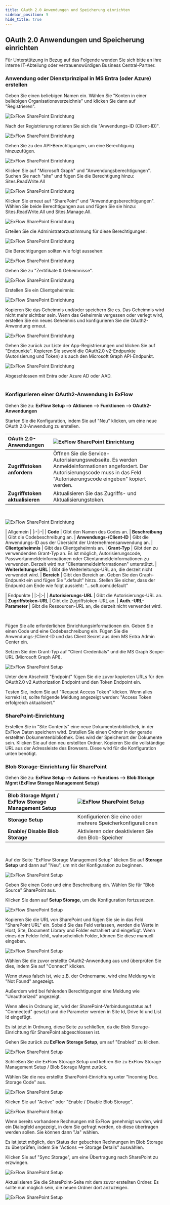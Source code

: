 ```yaml
---
title: OAuth 2.0 Anwendungen und Speicherung einrichten
sidebar_position: 5
hide_title: true
---
```

## OAuth 2.0 Anwendungen und Speicherung einrichten

Für Unterstützung in Bezug auf das Folgende wenden Sie sich bitte an Ihre interne IT-Abteilung oder vertrauenswürdigen Business Central-Partner.

### Anwendung oder Dienstprinzipal in MS Entra (oder Azure) erstellen

Geben Sie einen beliebigen Namen ein. Wählen Sie "Konten in einer beliebigen Organisationsverzeichnis" und klicken Sie dann auf "Registrieren".

![ExFlow SharePoint Einrichtung](./../../images/sharepoint-setup-001.png)<br/>

Nach der Registrierung notieren Sie sich die "Anwendungs-ID (Client-ID)".

![ExFlow SharePoint Einrichtung](./../../images/sharepoint-setup-002.png)<br/>

Gehen Sie zu den API-Berechtigungen, um eine Berechtigung hinzuzufügen.

![ExFlow SharePoint Einrichtung](./../../images/sharepoint-setup-003.png)<br/>

Klicken Sie auf "Microsoft Graph" und "Anwendungsberechtigungen". <br/>
Suchen Sie nach "site" und fügen Sie die Berechtigung hinzu: Sites.ReadWrite.All<br/>

![ExFlow SharePoint Einrichtung](./../../images/sharepoint-setup-004.png)<br/>

Klicken Sie erneut auf "SharePoint" und "Anwendungsberechtigungen".<br/>
Wählen Sie beide Berechtigungen aus und fügen Sie sie hinzu: Sites.ReadWrite.All und Sites.Manage.All. <br/>

![ExFlow SharePoint Einrichtung](./../../images/sharepoint-setup-005.png)<br/>

Erteilen Sie die Administratorzustimmung für diese Berechtigungen:

![ExFlow SharePoint Einrichtung](./../../images/sharepoint-setup-006.png)<br/>

Die Berechtigungen sollten wie folgt aussehen:

![ExFlow SharePoint Einrichtung](./../../images/sharepoint-setup-007.png)<br/>

Gehen Sie zu "Zertifikate & Geheimnisse".

![ExFlow SharePoint Einrichtung](./../../images/sharepoint-setup-008.png)<br/>

Erstellen Sie ein Clientgeheimnis:

![ExFlow SharePoint Einrichtung](./../../images/sharepoint-setup-009.png)<br/>

Kopieren Sie das Geheimnis und/oder speichern Sie es. Das Geheimnis wird nicht mehr sichtbar sein. Wenn das Geheimnis vergessen oder verlegt wird, erstellen Sie ein neues Geheimnis und konfigurieren Sie die OAuth2-Anwendung erneut.

![ExFlow SharePoint Einrichtung](./../../images/sharepoint-setup-010.png)<br/>

Gehen Sie zurück zur Liste der App-Registrierungen und klicken Sie auf "Endpunkte".
Kopieren Sie sowohl die OAuth2.0 v2-Endpunkte (Autorisierung und Token) als auch den Microsoft Graph API-Endpunkt.
<br/>

![ExFlow SharePoint Einrichtung](./../../images/sharepoint-setup-011.png)<br/>

Abgeschlossen mit Entra oder Azure AD oder AAD.<br/><br/>

### Konfigurieren einer OAuth2-Anwendung in ExFlow

Gehen Sie zu: **ExFlow Setup --> Aktionen --> Funktionen --> OAuth2-Anwendungen**

Starten Sie die Konfiguration, indem Sie auf "Neu" klicken, um eine neue OAuth 2.0-Anwendung zu erstellen.

| OAuth 2.0-Anwendungen | ![ExFlow SharePoint Einrichtung](./../../images/oauth-application-001.png)
|:-|:-|
| **Zugriffstoken anfordern** | Öffnen Sie die Service-Autorisierungswebseite. Es werden Anmeldeinformationen angefordert. Der Autorisierungscode muss in das Feld "Autorisierungscode eingeben" kopiert werden.
| **Zugriffstoken aktualisieren** | Aktualisieren Sie das Zugriffs- und Aktualisierungstoken.
<br/>

![ExFlow SharePoint Einrichtung](./../../images/oauth-application-002.png)<br/>

| Allgemein |
|:-|:-|
| **Code** | Gibt den Namen des Codes an.
| **Beschreibung** | Gibt die Codebeschreibung an.
| **Anwendungs-/Client-ID** | Gibt die Anwendungs-ID aus der Übersicht der Unternehmensanwendung an.
| **Clientgeheimnis** | Gibt das Clientgeheimnis an.
| **Grant-Typ** | Gibt den zu verwendenden Grant-Typ an. Es ist möglich, Autorisierungscode, Passwortanmeldeinformationen oder Clientanmeldeinformationen zu verwenden. Derzeit wird nur "Clientanmeldeinformationen" unterstützt.
| **Weiterleitungs-URL** | Gibt die Weiterleitungs-URL an, die derzeit nicht verwendet wird.
| **Bereich** | Gibt den Bereich an. Geben Sie den Graph-Endpunkt ein und fügen Sie ".default" hinzu. Stellen Sie sicher, dass der Endpunkt am Ende wie folgt aussieht: "...soft.com/.default"
<br/>

| Endpunkte |
|:-|:-|
| **Autorisierungs-URL** | Gibt die Autorisierungs-URL an.
| **Zugriffstoken-URL** | Gibt die Zugriffstoken-URL an.
| **Auth.-URL-Parameter** | Gibt die Ressourcen-URL an, die derzeit nicht verwendet wird.

<br/>

Fügen Sie alle erforderlichen Einrichtungsinformationen ein. Geben Sie einen Code und eine Codebeschreibung ein. Fügen Sie die Anwendungs-/Client-ID und das Client Secret aus dem MS Entra Admin Center ein.

Setzen Sie den Grant-Typ auf "Client Credentials" und die MS Graph Scope-URL (Microsoft Graph API). <br/>

![ExFlow SharePoint Setup](./../../images/oauth-application-003.png)<br/>

Unter dem Abschnitt "Endpoint" fügen Sie die zuvor kopierten URLs für den OAuth2.0 v2 Authorization Endpoint und den Token Endpoint ein. <br/>

Testen Sie, indem Sie auf "Request Access Token" klicken. Wenn alles korrekt ist, sollte folgende Meldung angezeigt werden: "Access Token erfolgreich aktualisiert." <br/>

### SharePoint-Einrichtung
Erstellen Sie in "Site Contents" eine neue Dokumentenbibliothek, in der ExFlow Daten speichern wird. Erstellen Sie einen Ordner in der gerade erstellten Dokumentenbibliothek. Dies wird der Speicherort der Dokumente sein. Klicken Sie auf den neu erstellten Ordner. Kopieren Sie die vollständige URL aus der Adressleiste des Browsers. Diese wird für die Konfiguration unten benötigt.

### Blob Storage-Einrichtung für SharePoint

Gehen Sie zu: **ExFlow Setup --> Actions --> Functions --> Blob Storage Mgmt (ExFlow Storage Management Setup)**

| Blob Storage Mgmt / ExFlow Storage Management Setup |![ExFlow SharePoint Setup](./../../images/storage-setup-002.png)
|:-|:-|
|**Storage Setup**|Konfigurieren Sie eine oder mehrere Speicherkonfigurationen
|**Enable/ Disable Blob Storage**|Aktivieren oder deaktivieren Sie den Blob-Speicher

<br/>

Auf der Seite "ExFlow Storage Management Setup" klicken Sie auf **Storage Setup** und dann auf "Neu", um mit der Konfiguration zu beginnen.

![ExFlow SharePoint Setup](./../../images/storage-setup-006.png)<br/>

Geben Sie einen Code und eine Beschreibung ein. Wählen Sie für "Blob Source" SharePoint aus.<br/>

Klicken Sie dann auf **Setup Storage**, um die Konfiguration fortzusetzen.

![ExFlow SharePoint Setup](./../../images/storage-setup-003.png)<br/>

Kopieren Sie die URL von SharePoint und fügen Sie sie in das Feld "SharePoint URL" ein. Sobald Sie das Feld verlassen, werden die Werte in Host, Site, Document Library und Folder extrahiert und eingefügt. Wenn eines der Felder fehlt, wahrscheinlich Folder, können Sie diese manuell eingeben. <br/>

![ExFlow SharePoint Setup](./../../images/storage-setup-004.png)<br/>

Wählen Sie die zuvor erstellte OAuth2-Anwendung aus und überprüfen Sie dies, indem Sie auf "Connect" klicken. <br/>

Wenn etwas falsch ist, wie z.B. der Ordnername, wird eine Meldung wie "Not Found" angezeigt. <br/>

Außerdem wird bei fehlenden Berechtigungen eine Meldung wie "Unauthorized" angezeigt. <br/>

Wenn alles in Ordnung ist, wird der SharePoint-Verbindungsstatus auf "Connected" gesetzt und die Parameter werden in Site Id, Drive Id und List Id eingefügt. <br/>

Es ist jetzt in Ordnung, diese Seite zu schließen, da die Blob Storage-Einrichtung für SharePoint abgeschlossen ist. <br/>

Gehen Sie zurück zu **ExFlow Storage Setup**, um auf "Enabled" zu klicken. <br/>

![ExFlow SharePoint Setup](./../../images/storage-setup-007.png)<br/>

Schließen Sie die ExFlow Storage Setup und kehren Sie zu ExFlow Storage Management Setup / Blob Storage Mgmt zurück.<br/>

Wählen Sie die neu erstellte SharePoint-Einrichtung unter "Incoming Doc. Storage Code" aus. <br/>

![ExFlow SharePoint Setup](./../../images/storage-setup-008.png)<br/>

Klicken Sie auf "Active" oder "Enable / Disable Blob Storage". <br/>

![ExFlow SharePoint Setup](./../../images/storage-setup-010.png)<br/>

Wenn bereits vorhandene Rechnungen mit ExFlow genehmigt wurden, wird ein Dialogfeld angezeigt, in dem Sie gefragt werden, ob diese übertragen werden sollen. Sie können dann "Ja" wählen. <br/>

Es ist jetzt möglich, den Status der gebuchten Rechnungen im Blob Storage zu überprüfen, indem Sie "Actions --> Storage Details" auswählen. <br/>

Klicken Sie auf "Sync Storage", um eine Übertragung nach SharePoint zu erzwingen. <br/>

![ExFlow SharePoint Setup](./../../images/storage-setup-009.png)<br/>

Aktualisieren Sie die SharePoint-Seite mit dem zuvor erstellten Ordner. Es sollte nun möglich sein, die neuen Ordner dort anzuzeigen. <br/>

![ExFlow SharePoint Setup](./../../images/storage-setup-005.png)<br/>
